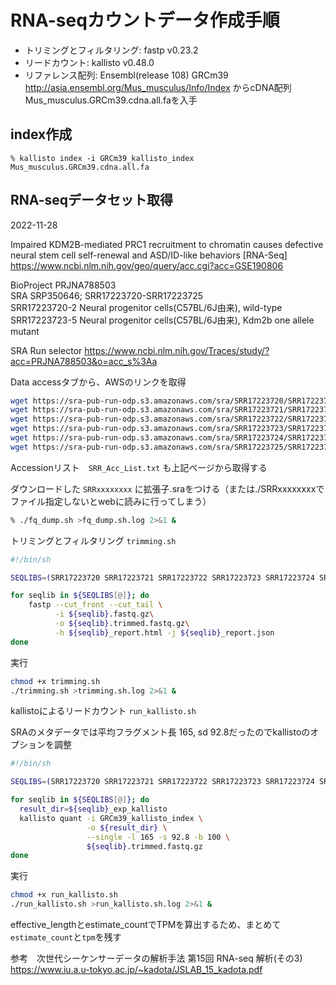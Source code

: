 # RNA-seqカウントデータ作成手順

- トリミングとフィルタリング: fastp v0.23.2
- リードカウント: kallisto v0.48.0
- リファレンス配列: Ensembl(release 108) GRCm39 http://asia.ensembl.org/Mus_musculus/Info/Index
からcDNA配列 Mus_musculus.GRCm39.cdna.all.faを入手

## index作成

```
% kallisto index -i GRCm39_kallisto_index Mus_musculus.GRCm39.cdna.all.fa
```

## RNA-seqデータセット取得
2022-11-28

Impaired KDM2B-mediated PRC1 recruitment to chromatin causes defective neural stem cell self-renewal and ASD/ID-like behaviors [RNA-Seq]<br>
https://www.ncbi.nlm.nih.gov/geo/query/acc.cgi?acc=GSE190806

BioProject	PRJNA788503 <br>
SRA	SRP350646; SRR17223720-SRR17223725 <br>
SRR17223720-2 Neural progenitor cells(C57BL/6J由来), wild-type <br>
SRR17223723-5 Neural progenitor cells(C57BL/6J由来), Kdm2b one allele mutant <br>

SRA Run selector
https://www.ncbi.nlm.nih.gov/Traces/study/?acc=PRJNA788503&o=acc_s%3Aa

Data accessタブから、AWSのリンクを取得

```sh
wget https://sra-pub-run-odp.s3.amazonaws.com/sra/SRR17223720/SRR17223720
wget https://sra-pub-run-odp.s3.amazonaws.com/sra/SRR17223721/SRR17223721
wget https://sra-pub-run-odp.s3.amazonaws.com/sra/SRR17223722/SRR17223722
wget https://sra-pub-run-odp.s3.amazonaws.com/sra/SRR17223723/SRR17223723
wget https://sra-pub-run-odp.s3.amazonaws.com/sra/SRR17223724/SRR17223724
wget https://sra-pub-run-odp.s3.amazonaws.com/sra/SRR17223725/SRR17223725
```

Accessionリスト　`SRR_Acc_List.txt` も上記ページから取得する

ダウンロードした `SRRxxxxxxxx` に拡張子.sraをつける（または./SRRxxxxxxxxでファイル指定しないとwebに読みに行ってしまう）

```sh
% ./fq_dump.sh >fq_dump.sh.log 2>&1 &
```

トリミングとフィルタリング `trimming.sh`

```sh
#!/bin/sh

SEQLIBS=(SRR17223720 SRR17223721 SRR17223722 SRR17223723 SRR17223724 SRR17223725)

for seqlib in ${SEQLIBS[@]}; do
    fastp --cut_front --cut_tail \
          -i ${seqlib}.fastq.gz\
          -o ${seqlib}.trimmed.fastq.gz\
          -h ${seqlib}_report.html -j ${seqlib}_report.json
done
```

実行

```sh
chmod +x trimming.sh
./trimming.sh >trimming.sh.log 2>&1 &
```

kallistoによるリードカウント `run_kallisto.sh`

SRAのメタデータでは平均フラグメント長 165, sd 92.8だったのでkallistoのオプションを調整

```sh
#!/bin/sh

SEQLIBS=(SRR17223720 SRR17223721 SRR17223722 SRR17223723 SRR17223724 SRR17223725)

for seqlib in ${SEQLIBS[@]}; do
  result_dir=${seqlib}_exp_kallisto
  kallisto quant -i GRCm39_kallisto_index \
                 -o ${result_dir} \
                 --single -l 165 -s 92.8 -b 100 \
                 ${seqlib}.trimmed.fastq.gz
done
```

実行

```sh
chmod +x run_kallisto.sh
./run_kallisto.sh >run_kallisto.sh.log 2>&1 &
```

effective_lengthとestimate_countでTPMを算出するため、まとめて`estimate_count`と`tpm`を残す

参考　次世代シーケンサーデータの解析手法 第15回 RNA-seq 解析(その3)<br>
https://www.iu.a.u-tokyo.ac.jp/~kadota/JSLAB_15_kadota.pdf
